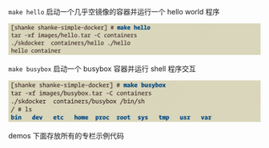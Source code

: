 `make hello` 启动一个几乎空镜像的容器并运行一个 hello world 程序

![输入图片说明](pic/makehello.png)

`make busybox` 启动一个 busybox 容器并运行 shell 程序交互

![输入图片说明](pic/makebusybox.png)

demos 下面存放所有的专栏示例代码